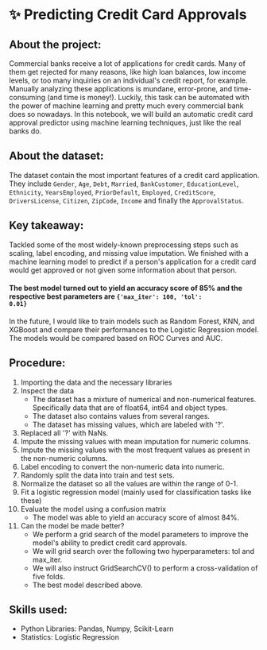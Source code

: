 # ✨ Predicting Credit Card Approvals

## About the project:
Commercial banks receive a lot of applications for credit cards. Many of them get rejected for many reasons, like high loan balances, low income levels, or too many inquiries on an individual's credit report, for example. Manually analyzing these applications is mundane, error-prone, and time-consuming (and time is money!). Luckily, this task can be automated with the power of machine learning and pretty much every commercial bank does so nowadays. In this notebook, we will build an automatic credit card approval predictor using machine learning techniques, just like the real banks do.

## About the dataset:
The dataset contain the most important features of a credit card application. They include <code>Gender</code>, <code>Age</code>, <code>Debt</code>, <code>Married</code>, <code>BankCustomer</code>, <code>EducationLevel</code>, <code>Ethnicity</code>, <code>YearsEmployed</code>, <code>PriorDefault</code>, <code>Employed</code>, <code>CreditScore</code>, <code>DriversLicense</code>, <code>Citizen</code>, <code>ZipCode</code>, <code>Income</code> and finally the <code>ApprovalStatus</code>. 

## Key takeaway: 
Tackled some of the most widely-known preprocessing steps such as scaling, label encoding, and missing value imputation. We finished with a machine learning model to predict if a person's application for a credit card would get approved or not given some information about that person. 

#### **The best model turned out to yield an accuracy score of 85% and the respective best parameters are <code>{'max_iter': 100, 'tol': 0.01}</code>**

In the future, I would like to train models such as Random Forest, KNN, and XGBoost and compare their performances to the Logistic Regression model. The models would be compared based on ROC Curves and AUC. 

## Procedure:
1. Importing the data and the necessary libraries
2. Inspect the data
   - The dataset has a mixture of numerical and non-numerical features. Specifically data that are of float64, int64 and object types.
   - The dataset also contains values from several ranges.
   - The dataset has missing values, which are labeled with '?'.
3. Replaced all '?' with NaNs.
4. Impute the missing values with mean imputation for numeric columns.
5. Impute the missing values with the most frequent values as present in the non-numeric columns.
6. Label encoding to convert the non-numeric data into numeric.
7. Randomly split the data into train and test sets.
8. Normalize the dataset so all the values are within the range of 0-1.
9. Fit a logistic regression model (mainly used for classification tasks like these)
10. Evaluate the model using a confusion matrix
    - The model was able to yield an accuracy score of almost 84%.
11. Can the model be made better?
    - We perform a grid search of the model parameters to improve the model's ability to predict credit card approvals.
    - We will grid search over the following two hyperparameters: tol and max_iter.
    - We will also instruct GridSearchCV() to perform a cross-validation of five folds.
    - The best model described above.
    
## Skills used:
* Python Libraries: Pandas, Numpy, Scikit-Learn
* Statistics: Logistic Regression
